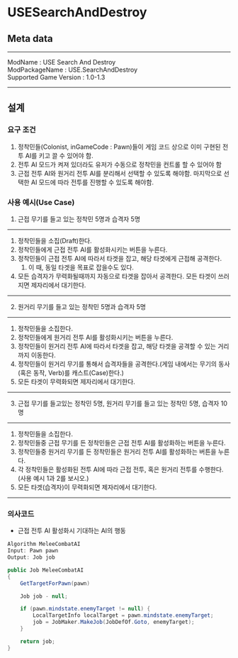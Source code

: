 # USESearchAndDestroy

## Meta data
---

ModName : USE Search And Destroy  
ModPackageName : USE.SearchAndDestroy  
Supported Game Version : 1.0-1.3  

---

## 설계  
### 요구 조건
1. 정착민들(Colonist, inGameCode : Pawn)들이 게임 코드 상으로 이미 구현된 전투 AI를 키고 끌 수 있어야 함.
2. 전투 AI 모드가 켜져 있더라도 유저가 수동으로 정착민을 컨트롤 할 수 있어야 함
3. 근접 전투 AI와 원거리 전투 AI를 분리해서 선택할 수 있도록 해야함. 마지막으로 선택한 AI 모드에 따라 전투를 진행할 수 있도록 해야함.

### 사용 예시(Use Case)
1. 근접 무기를 들고 있는 정착민 5명과 습격자 5명
---

1. 정착민들을 소집(Draft)한다.
2. 정착민들에게 근접 전투 AI를 활성화시키는 버튼을 누른다.
3. 정착민들이 근접 전투 AI에 따라서 타겟을 잡고, 해당 타겟에게 근접해 공격한다.
   1. 이 때, 동일 타겟을 목표로 잡을수도 있다.
4. 모든 습격자가 무력화될때까지 자동으로 타겟을 잡아서 공격한다. 모든 타겟이 쓰러지면 제자리에서 대기한다.

---
2. 원거리 무기를 들고 있는 정착민 5명과 습격자 5명
---

1. 정착민들을 소집한다.
2. 정착민들에게 원거리 전투 AI를 활성화시키는 버튼을 누른다.
3. 정착민들이 원거리 전투 AI에 따라서 타겟을 잡고, 해당 타겟을 공격할 수 있는 거리까지 이동한다.
4. 정착민들이 원거리 무기를 통해서 습격자들을 공격한다.(게임 내에서는 무기의 동사(혹은 동작, Verb)를 캐스트(Case)한다.)
5. 모든 타겟이 무력화되면 제자리에서 대기한다.

---
3. 근접 무기를 들고있는 정착민 5명, 원거리 무기를 들고 있는 정착민 5명, 습격자 10명
---

1. 정착민들을 소집한다.
2. 정착민들중 근접 무기를 든 정착민들은 근접 전투 AI를 활성화하는 버튼을 누른다.
3. 정착민들중 원거리 무기를 든 정착민들은 원거리 전투 AI를 활성화하는 버튼을 누른다.
4. 각 정착민들은 활성화된 전투 AI에 따라 근접 전투, 혹은 원거리 전투를 수행한다. (사용 예시 1과 2를 보시오.)
5. 모든 타겟(습격자)이 무력화되면 제자리에서 대기한다.

---

### 의사코드
- 근접 전투 AI 활성화시 기대하는 AI의 행동
```C#
Algorithm MeleeCombatAI
Input: Pawn pawn
Output: Job job

public Job MeleeCombatAI
{
    GetTargetForPawn(pawn)

    Job job - null;

    if (pawn.mindstate.enemyTarget != null) {
        LocalTargetInfo localTarget = pawn.mindstate.enemyTarget;
        job = JobMaker.MakeJob(JobDefOf.Goto, enemyTarget);
    }

    return job;
}
```